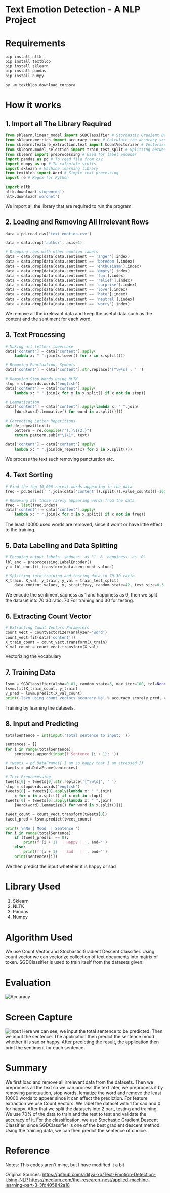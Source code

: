 # Text Emotion Detection - A NLP Project

# Requirements
```python
pip install nltk
pip install textblob
pip install sklearn
pip install pandas
pip install numpy

py -m textblob.download_corpora
```

# How it works
## 1. Import all The Library Required
```python
from sklearn.linear_model import SGDClassifier # Stochastic Gradient Descent
from sklearn.metrics import accuracy_score # Calculate the accuracy score
from sklearn.feature_extraction.text import CountVectorizer # Vectorize words
from sklearn.model_selection import train_test_split # Splitting between training and testing data
from sklearn import preprocessing # Used for label encoder
import pandas as pd # To read file from csv
import numpy as np # To calculate stuffs
import sklearn # Machine learning library
from textblob import Word # Simple text processing
import re # Regex for Python

import nltk
nltk.download('stopwords')
nltk.download('wordnet')
```
We import all the library that are required to run the program.
## 2. Loading and Removing All Irrelevant Rows
```python
data = pd.read_csv('text_emotion.csv')

data = data.drop('author', axis=1)

# Dropping rows with other emotion labels
data = data.drop(data[data.sentiment == 'anger'].index)
data = data.drop(data[data.sentiment == 'boredom'].index)
data = data.drop(data[data.sentiment == 'enthusiasm'].index)
data = data.drop(data[data.sentiment == 'empty'].index)
data = data.drop(data[data.sentiment == 'fun'].index)
data = data.drop(data[data.sentiment == 'relief'].index)
data = data.drop(data[data.sentiment == 'surprise'].index)
data = data.drop(data[data.sentiment == 'love'].index)
data = data.drop(data[data.sentiment == 'hate'].index)
data = data.drop(data[data.sentiment == 'neutral'].index)
data = data.drop(data[data.sentiment == 'worry'].index)
```
We remove all the irrelevant data and keep the useful data such as the content and the sentiment for each word.
## 3. Text Processing
```python
# Making all letters lowercase
data['content'] = data['content'].apply(
    lambda x: " ".join(x.lower() for x in x.split()))

# Removing Punctuation, Symbols
data['content'] = data['content'].str.replace('[^\w\s]', ' ')

# Removing Stop Words using NLTK
stop = stopwords.words('english')
data['content'] = data['content'].apply(
    lambda x: " ".join(x for x in x.split() if x not in stop))

# Lemmatisation
data['content'] = data['content'].apply(lambda x: " ".join(
    [Word(word).lemmatize() for word in x.split()]))
    
# Correcting Letter Repetitions
def de_repeat(text):
    pattern = re.compile(r"(.)\1{2,}")
    return pattern.sub(r"\1\1", text)
    
data['content'] = data['content'].apply(
    lambda x: " ".join(de_repeat(x) for x in x.split()))
```
We process the text such removing punctuation etc.
## 4. Text Sorting
```python
# Find the top 10,000 rarest words appearing in the data
freq = pd.Series(' '.join(data['content']).split()).value_counts()[-10000:]

# Removing all those rarely appearing words from the data
freq = list(freq.index)
data['content'] = data['content'].apply(
    lambda x: " ".join(x for x in x.split() if x not in freq))
```
The least 10000 used words are removed, since it won't or have little effect to the training.
## 5. Data Labelling and Data Splitting
```python
# Encoding output labels 'sadness' as '1' & 'happiness' as '0'
lbl_enc = preprocessing.LabelEncoder()
y = lbl_enc.fit_transform(data.sentiment.values)

# Splitting into training and testing data in 70:30 ratio
X_train, X_val, y_train, y_val = train_test_split(
    data.content.values, y, stratify=y, random_state=42, test_size=0.3, shuffle=True)
```
We encode the sentiment sadness as 1 and happiness as 0, then we split the dataset into 70:30 ratio. 70 For training and 30 for testing.
## 6. Extracting Count Vector
```python
# Extracting Count Vectors Parameters
count_vect = CountVectorizer(analyzer='word')
count_vect.fit(data['content'])
X_train_count = count_vect.transform(X_train)
X_val_count = count_vect.transform(X_val)
```
Vectorizing the vocabulary
## 7. Training Data
```python
lsvm = SGDClassifier(alpha=0.01, random_state=5, max_iter=100, tol=None)
lsvm.fit(X_train_count, y_train)
y_pred = lsvm.predict(X_val_count)
print('lsvm using count vectors accuracy %s' % accuracy_score(y_pred, y_val))
```
Training by learning the datasets.
## 8. Input and Predicting
```python
totalSentence = int(input('Total sentence to input: '))

sentences = []
for i in range(totalSentence):
    sentences.append(input(f'Sentence {i + 1}: '))

# tweets = pd.DataFrame(['I am so happy that I am stressed'])
tweets = pd.DataFrame(sentences)

# Text Preprocessing
tweets[0] = tweets[0].str.replace('[^\w\s]', ' ')
stop = stopwords.words('english')
tweets[0] = tweets[0].apply(lambda x: " ".join(
    x for x in x.split() if x not in stop))
tweets[0] = tweets[0].apply(lambda x: " ".join(
    [Word(word).lemmatize() for word in x.split()]))

tweet_count = count_vect.transform(tweets[0])
tweet_pred = lsvm.predict(tweet_count)

print('\nNo | Mood  | Sentence ')
for i in range(totalSentence):
    if (tweet_pred[i] == 0):
        print(f'{i + 1}  | Happy | ', end='')
    else:
        print(f'{i + 1}  | Sad   | ', end='')
    print(sentences[i])
```
We then predict the input wheteher it is happy or sad
 
# Library Used
1. Sklearn
2. NLTK
3. Pandas
4. Numpy

# Algorithm Used
We use Count Vector and Stochastic Gradient Descent Classifier. Using count vector we can vectorize collection of text documents into matrix of token. SGDClassifier is used to train itself from the datasets given.

# Evaluation
![Accuracy](https://raw.githubusercontent.com/KevinYobeth/Python-TextEmotionDetection/master/Accuracy.jpg)

# Screen Capture
![Input](https://raw.githubusercontent.com/KevinYobeth/Python-TextEmotionDetection/master/Input.JPG)
Here we can see, we input the total sentence to be predicted. Then we input the sentence. The application then predict the sentence mood whether it is sad or happy. After predicting the result, the application then print the sentiment for each sentence.

# Summary
We first load and remove all irrelevant data from the datasets. Then we preprocess all the text so we can process the text later, we preprocess it by removing punctuation, stop words, lematize the word and remove the least 10000 words to appear since it can affect the prediction. For feature extraction we use Count Vectors. We label the dataset with 1 for sad and 0 for happy. After that we split the datasets into 2 part, testing and training. We use 70% of the data to train and the rest to test and validate the accuracy of it. For the classification, we use Stochastic Gradient Descent Classifier, since SGDClassifier is one of the best gradient descent method. Using the training data, we can then predict the sentence of choice.

# Reference

Notes:
This codes aren't mine, but I have modified it a bit

Original Sources:
https://github.com/aditya-xq/Text-Emotion-Detection-Using-NLP
https://medium.com/the-research-nest/applied-machine-learning-part-3-3fd405842a18
